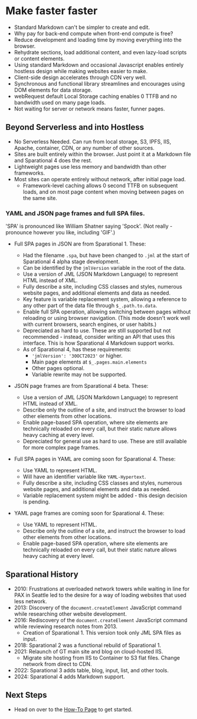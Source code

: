 # Make faster faster

- Standard Markdown can't be simpler to create and edit. 
- Why pay for back-end compute when front-end compute is free?
- Reduce development and loading time by moving everything into the browser.
- Rehydrate sections, load additional content, and even lazy-load scripts or content elements.
- Using standard Markdown and occasional Javascript enables entirely hostless design while making websites easier to make.
- Client-side design accelerates through CDN very well.
- Synchronous and functional library streamlines and encourages using DOM elements for data storage.
- webRequest default Local Storage caching enables 0 TTFB and no bandwidth used on many page loads.
- Not waiting for server or network means faster, funner pages.

## Beyond Serverless and into Hostless

- No Serverless Needed. Can run from local storage, S3, IPFS, IIS, Apache, container, CDN, or any number of other sources.
- Sites are built entirely within the browser. Just point it at a Markdown file and Sparational 4 does the rest.
- Lightweight pages use less memory and bandwidth than other frameworks.
- Most sites can operate entirely without network, after initial page load. 
  - Framework-level caching allows 0 second TTFB on subsequent loads, and on most page content when moving between pages on the same site.

### YAML and JSON page frames and full SPA files.

'SPA' is pronounced like William Shatner saying 'Spock'. (Not really - pronounce however you like, including 'GIF'.)

- Full SPA pages in JSON are from Sparational 1. These:
  - Had the filename `.spa`, but have been changed to `.jml` at the start of Sparational 4 alpha stage development.
  - Can be identified by the `jmlVersion` variable in the root of the data.
  - Use a version of JML (JSON Markdown Language) to represent HTML instead of XML. 
  - Fully describe a site, including CSS classes and styles, numerous website pages, and additional elements and data as needed.
  - Key feature is variable replacement system, allowing a reference to any other part of the data file through `$_.path.to.data`. 
  - Enable full SPA operation, allowing switching between pages without reloading or using browser navigation. (This mode doesn't work well with current browsers, search engines, or user habits.)
  - Depreciated as hard to use. These are still supported but not recommended - instead, consider writing an API that uses this interface. This is how Sparational 4 Markdown support works. 
  - As of Sparational 4, has these requirements:
    - `'jmlVersion': '30OCT2023'` or higher.
    - Main page elements at `$_.pages.main.elements`
    - Other pages optional.
    - Variable rewrite may not be supported.

- JSON page frames are from Sparational 4 beta. These:
  - Use a version of JML (JSON Markdown Language) to represent HTML instead of XML. 
  - Describe only the outline of a site, and instruct the browser to load other elements from other locations.
  - Enable page-based SPA operation, where site elements are technically reloaded on every call, but their static nature allows heavy caching at every level.
  - Depreciated for general use as hard to use. These are still available for more complex page frames.

- Full SPA pages in YAML are coming soon for Sparational 4. These:
  - Use YAML to represent HTML. 
  - Will have an identifier variable like `YAML-Hypertext`. 
  - Fully describe a site, including CSS classes and styles, numerous website pages, and additional elements and data as needed.
  - Variable replacement system might be added - this design decision is pending.

- YAML page frames are coming soon for Sparational 4. These:
  - Use YAML to represent HTML. 
  - Describe only the outline of a site, and instruct the browser to load other elements from other locations.
  - Enable page-based SPA operation, where site elements are technically reloaded on every call, but their static nature allows heavy caching at every level.


## Sparational History

- 2010: Frustrations at overloaded network towers while waiting in line for PAX in Seattle led to the desire for a way of loading websites that used less network.
- 2013: Discovery of the `document.createElement` JavaScript command while researching other website development.
- 2016: Rediscovery of the `document.createElement` JavaScript command while reviewing research notes from 2013. 
  - Creation of Sparational 1. This version took only JML SPA files as input. 
- 2018: Sparational 2 was a functional rebuild of Sparational 1.
- 2021: Relaunch of GT main site and blog on cloud-hosted IIS.
  - Migrate site hosting from IIS to Container to S3 flat files. Change network from direct to CDN. 
- 2022: Sparational 3 adds table, blog, input, list, and other tools. 
- 2024: Sparational 4 adds Markdown support.

## Next Steps

- Head on over to the [How-To Page](/index.html) to get started.
